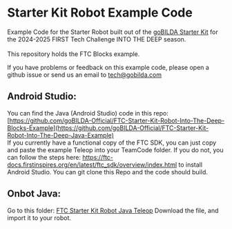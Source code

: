 # Starter Kit Robot Example Code
Example Code for the Starter Robot built out of the [goBILDA Starter Kit]([url](https://www.gobilda.com/ftc-starter-kit-2024-2025-season/)) for the 2024-2025 FIRST Tech Challenge INTO THE DEEP season. <br><br>
This repository holds the FTC Blocks example.

If you have problems or feedback on this example code, please open a github issue or send us an email to tech@gobilda.com

## Android Studio:
You can find the Java (Android Studio) code in this repo: [https://github.com/goBILDA-Official/FTC-Starter-Kit-Robot-Into-The-Deep-Blocks-Example](https://github.com/goBILDA-Official/FTC-Starter-Kit-Robot-Into-The-Deep-Java-Example) <br> 
If you currently have a functional copy of the FTC SDK, you can just copy and paste the example Teleop into your TeamCode folder. If you do not, you can follow the steps here: https://ftc-docs.firstinspires.org/en/latest/ftc_sdk/overview/index.html to install Android Studio. You can git clone this Repo and the code should build. 

## Onbot Java:
Go to this folder: [FTC Starter Kit Robot Java Teleop](https://github.com/goBILDA-Official/FTC-Starter-Kit-Robot-Into-The-Deep/blob/38c85c11c2dadb2ba54a3ca4f530c1a313657154/TeamCode/src/main/java/org/firstinspires/ftc/teamcode/ConceptGoBildaStarterKitRobotTeleop_IntoTheDeep.java)
Download the file, and import it to your robot.
